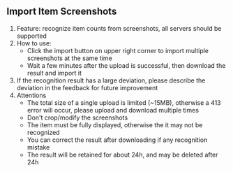 ## Import Item Screenshots

1. Feature: recognize item counts from screenshots, all servers should be supported
2. How to use:
    - Click the import button on upper right corner to import multiple screenshots at the same time
    - Wait a few minutes after the upload is successful, then download the result and import it
3. If the recognition result has a large deviation, please describe the deviation in the feedback for future improvement
4. Attentions
    - The total size of a single upload is limited (~15MB), otherwise a 413 error will occur, please upload and download multiple times
    - Don't crop/modify the screenshots
    - The item must be fully displayed, otherwise the it may not be recognized
    - You can correct the result after downloading if any recognition mistake
    - The result will be retained for about 24h, and may be deleted after 24h